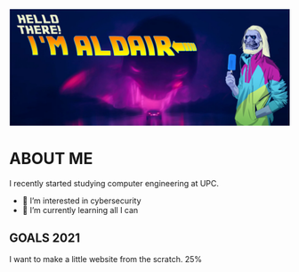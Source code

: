 <img src="/images/header1.png"/>

# ABOUT ME
I recently started studying computer engineering at UPC. 


- 👀 I’m interested in cybersecurity
- 🌱 I’m currently learning all I can

## GOALS 2021
I want to make a little website from the scratch. 25%
<!----
 💞️ I’m looking to collaborate on 
- 📫 How to reach me ...
--->


